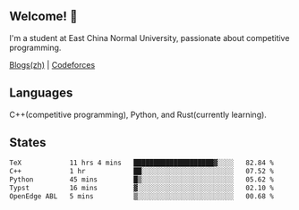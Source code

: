 ## Welcome! 👋

I'm a student at East China Normal University, passionate about competitive programming.

[Blogs(zh)](https://blog.hikariyo.net) | [Codeforces](https://codeforces.com/profile/hikariyo)

## Languages

C++(competitive programming), Python, and Rust(currently learning).

## States

<!--START_SECTION:waka-->

```txt
TeX            11 hrs 4 mins   ████████████████████▓░░░░   82.84 %
C++            1 hr            ██░░░░░░░░░░░░░░░░░░░░░░░   07.52 %
Python         45 mins         █▒░░░░░░░░░░░░░░░░░░░░░░░   05.62 %
Typst          16 mins         ▓░░░░░░░░░░░░░░░░░░░░░░░░   02.10 %
OpenEdge ABL   5 mins          ▒░░░░░░░░░░░░░░░░░░░░░░░░   00.68 %
```

<!--END_SECTION:waka-->

